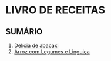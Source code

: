 # LIVRO DE RECEITAS

## **SUMÁRIO**

1. [Delícia de abacaxi](Receitas/delicia_de_abacaxi.mkd)
2. [Arroz com Legumes e Linguiça](/Receitas/arroz_com_legumes_e_linguica.mkd)
